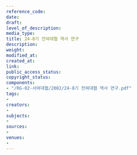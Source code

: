 ```yaml
---
reference_code: 
date: 
draft: 
level_of_description: 
media_type: 
title: 24-8기 전여대협 역사 연구
description: 
weight: 
modified_at: 
created_at: 
link: 
public_access_status: 
copyright_status: 
components:
- "/RG-02-서여대협/2002/24-8기 전여대협 역사 연구.pdf"
tags:
- 
creators:
- 
subjects:
- 
sources:
- 
venues:
- 
---
```

